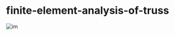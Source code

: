 # finite-element-analysis-of-truss

![im](https://user-images.githubusercontent.com/107496316/200714100-c6f4d62c-e52d-425d-8751-acd679467c1e.png)
